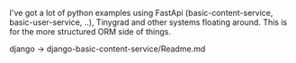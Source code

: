 I've got a lot of python examples using FastApi (basic-content-service, basic-user-service, ..), Tinygrad and other systems floating around. This is for the more structured ORM side of things.

django -> django-basic-content-service/Readme.md
